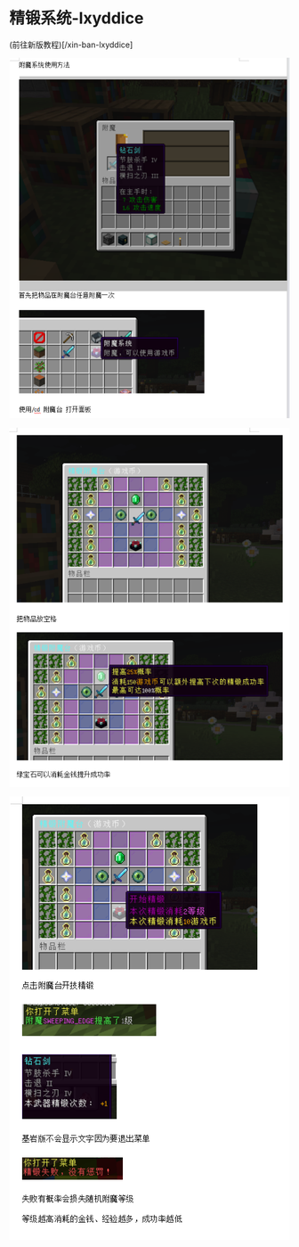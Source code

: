 # 精锻系统-lxyddice

(前往新版教程)\[/xin-ban-lxyddice]

![](<../../../.gitbook/assets/image (26).png>)

![](<../../../.gitbook/assets/image (27).png>)

![](<../../../.gitbook/assets/image (29).png>)
